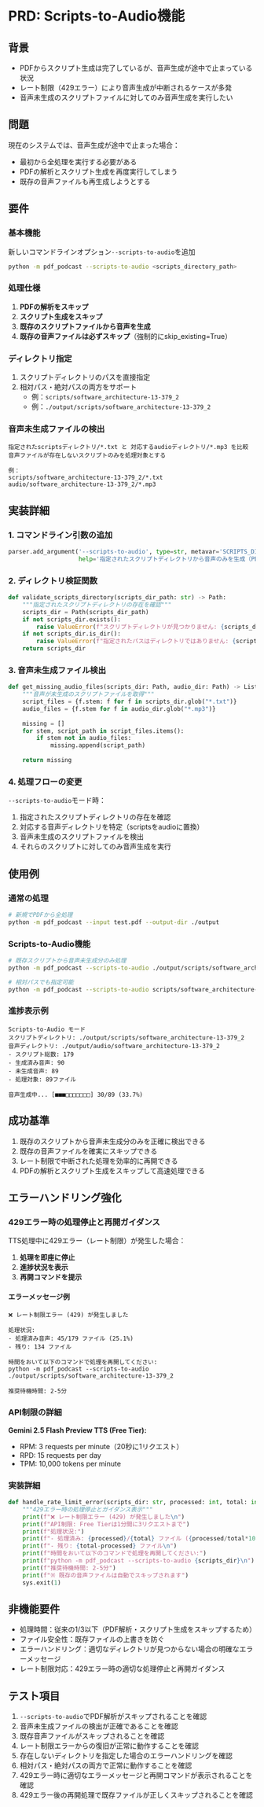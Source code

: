 # PRD: Scripts-to-Audio機能

## 背景
- PDFからスクリプト生成は完了しているが、音声生成が途中で止まっている状況
- レート制限（429エラー）により音声生成が中断されるケースが多発
- 音声未生成のスクリプトファイルに対してのみ音声生成を実行したい

## 問題
現在のシステムでは、音声生成が途中で止まった場合：
- 最初から全処理を実行する必要がある
- PDFの解析とスクリプト生成を再度実行してしまう
- 既存の音声ファイルも再生成しようとする

## 要件

### 基本機能
新しいコマンドラインオプション`--scripts-to-audio`を追加

```bash
python -m pdf_podcast --scripts-to-audio <scripts_directory_path>
```

### 処理仕様
1. **PDFの解析をスキップ**
2. **スクリプト生成をスキップ**
3. **既存のスクリプトファイルから音声を生成**
4. **既存の音声ファイルは必ずスキップ**（強制的にskip_existing=True）

### ディレクトリ指定
1. スクリプトディレクトリのパスを直接指定
2. 相対パス・絶対パスの両方をサポート
   - 例：`scripts/software_architecture-13-379_2`
   - 例：`./output/scripts/software_architecture-13-379_2`

### 音声未生成ファイルの検出
```
指定されたscriptsディレクトリ/*.txt と 対応するaudioディレクトリ/*.mp3 を比較
音声ファイルが存在しないスクリプトのみを処理対象とする

例：
scripts/software_architecture-13-379_2/*.txt
audio/software_architecture-13-379_2/*.mp3
```

## 実装詳細

### 1. コマンドライン引数の追加
```python
parser.add_argument('--scripts-to-audio', type=str, metavar='SCRIPTS_DIR',
                    help='指定されたスクリプトディレクトリから音声のみを生成（PDF解析とスクリプト生成をスキップ）')
```

### 2. ディレクトリ検証関数
```python
def validate_scripts_directory(scripts_dir_path: str) -> Path:
    """指定されたスクリプトディレクトリの存在を確認"""
    scripts_dir = Path(scripts_dir_path)
    if not scripts_dir.exists():
        raise ValueError(f"スクリプトディレクトリが見つかりません: {scripts_dir_path}")
    if not scripts_dir.is_dir():
        raise ValueError(f"指定されたパスはディレクトリではありません: {scripts_dir_path}")
    return scripts_dir
```

### 3. 音声未生成ファイル検出
```python
def get_missing_audio_files(scripts_dir: Path, audio_dir: Path) -> List[Path]:
    """音声が未生成のスクリプトファイルを取得"""
    script_files = {f.stem: f for f in scripts_dir.glob("*.txt")}
    audio_files = {f.stem for f in audio_dir.glob("*.mp3")}
    
    missing = []
    for stem, script_path in script_files.items():
        if stem not in audio_files:
            missing.append(script_path)
    
    return missing
```

### 4. 処理フローの変更
`--scripts-to-audio`モード時：
1. 指定されたスクリプトディレクトリの存在を確認
2. 対応する音声ディレクトリを特定（scriptsをaudioに置換）
3. 音声未生成のスクリプトファイルを検出
4. それらのスクリプトに対してのみ音声生成を実行

## 使用例

### 通常の処理
```bash
# 新規でPDFから全処理
python -m pdf_podcast --input test.pdf --output-dir ./output
```

### Scripts-to-Audio機能
```bash
# 既存スクリプトから音声未生成分のみ処理
python -m pdf_podcast --scripts-to-audio ./output/scripts/software_architecture-13-379_2

# 相対パスでも指定可能
python -m pdf_podcast --scripts-to-audio scripts/software_architecture-13-379_2
```

### 進捗表示例
```
Scripts-to-Audio モード
スクリプトディレクトリ: ./output/scripts/software_architecture-13-379_2
音声ディレクトリ: ./output/audio/software_architecture-13-379_2
- スクリプト総数: 179
- 生成済み音声: 90
- 未生成音声: 89
- 処理対象: 89ファイル

音声生成中... [■■■□□□□□□□] 30/89 (33.7%)
```

## 成功基準
1. 既存のスクリプトから音声未生成分のみを正確に検出できる
2. 既存の音声ファイルを確実にスキップできる
3. レート制限で中断された処理を効率的に再開できる
4. PDFの解析とスクリプト生成をスキップして高速処理できる

## エラーハンドリング強化

### 429エラー時の処理停止と再開ガイダンス
TTS処理中に429エラー（レート制限）が発生した場合：

1. **処理を即座に停止**
2. **進捗状況を表示**
3. **再開コマンドを提示**

#### エラーメッセージ例
```
❌ レート制限エラー (429) が発生しました

処理状況:
- 処理済み音声: 45/179 ファイル (25.1%)
- 残り: 134 ファイル

時間をおいて以下のコマンドで処理を再開してください:
python -m pdf_podcast --scripts-to-audio ./output/scripts/software_architecture-13-379_2

推奨待機時間: 2-5分
```

### API制限の詳細
**Gemini 2.5 Flash Preview TTS (Free Tier):**
- RPM: 3 requests per minute（20秒に1リクエスト）
- RPD: 15 requests per day
- TPM: 10,000 tokens per minute

### 実装詳細
```python
def handle_rate_limit_error(scripts_dir: str, processed: int, total: int):
    """429エラー時の処理停止とガイダンス表示"""
    print(f"❌ レート制限エラー (429) が発生しました\n")
    print(f"API制限: Free Tierは1分間に3リクエストまで")
    print(f"処理状況:")
    print(f"- 処理済み: {processed}/{total} ファイル ({processed/total*100:.1f}%)")
    print(f"- 残り: {total-processed} ファイル\n")
    print(f"時間をおいて以下のコマンドで処理を再開してください:")
    print(f"python -m pdf_podcast --scripts-to-audio {scripts_dir}\n")
    print(f"推奨待機時間: 2-5分")
    print(f"※ 既存の音声ファイルは自動でスキップされます")
    sys.exit(1)
```

## 非機能要件
- 処理時間：従来の1/3以下（PDF解析・スクリプト生成をスキップするため）
- ファイル安全性：既存ファイルの上書きを防ぐ
- エラーハンドリング：適切なディレクトリが見つからない場合の明確なエラーメッセージ
- レート制限対応：429エラー時の適切な処理停止と再開ガイダンス

## テスト項目
1. `--scripts-to-audio`でPDF解析がスキップされることを確認
2. 音声未生成ファイルの検出が正確であることを確認
3. 既存音声ファイルがスキップされることを確認
4. レート制限エラーからの復旧が正常に動作することを確認
5. 存在しないディレクトリを指定した場合のエラーハンドリングを確認
6. 相対パス・絶対パスの両方で正常に動作することを確認
7. 429エラー時に適切なエラーメッセージと再開コマンドが表示されることを確認
8. 429エラー後の再開処理で既存ファイルが正しくスキップされることを確認